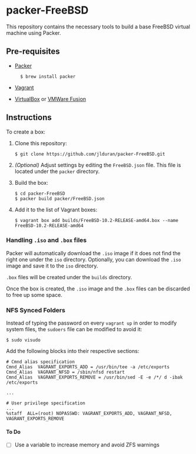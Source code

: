 # packer-FreeBSD

This repository contains the necessary tools to build a base FreeBSD virtual machine using Packer.

## Pre-requisites

- [Packer]

        $ brew install packer

- [Vagrant]

- [VirtualBox] or [VMWare Fusion]

## Instructions

To create a box:

1.  Clone this repository:

        $ git clone https://github.com/jlduran/packer-FreeBSD.git

2.  _(Optional)_ Adjust settings by editing the `FreeBSD.json` file.  This file is located under the `packer` directory.

3.  Build the box:

        $ cd packer-FreeBSD
        $ packer build packer/FreeBSD.json

4.  Add it to the list of Vagrant boxes:

        $ vagrant box add builds/FreeBSD-10.2-RELEASE-amd64.box --name FreeBSD-10.2-RELEASE-amd64

### Handling `.iso` and `.box` files

Packer will automatically download the `.iso` image if it does not find the right one under the `iso` directory.  Optionally, you can download the `.iso` image and save it to the `iso` directory.

`.box` files will be created under the `builds` directory.

Once the box is created, the `.iso` image and the `.box` files can be discarded to free up some space.

### NFS Synced Folders

Instead of typing the password on every `vagrant up` in order to modify system files, the `sudoers` file can be modified to avoid it:

    $ sudo visudo

Add the following blocks into their respective sections:

    # Cmnd alias specification
    Cmnd_Alias	VAGRANT_EXPORTS_ADD = /usr/bin/tee -a /etc/exports
    Cmnd_Alias	VAGRANT_NFSD = /sbin/nfsd restart
    Cmnd_Alias	VAGRANT_EXPORTS_REMOVE = /usr/bin/sed -E -e /*/ d -ibak /etc/exports

    ...

    # User privilege specification
    ...
    %staff	ALL=(root) NOPASSWD: VAGRANT_EXPORTS_ADD, VAGRANT_NFSD, VAGRANT_EXPORTS_REMOVE

#### To Do

- [ ] Use a variable to increase memory and avoid ZFS warnings

[Packer]: https://www.packer.io
[Vagrant]: https://www.vagrantup.com
[VirtualBox]: https://www.virtualbox.org
[VMWare Fusion]: http://www.vmware.com/products/fusion/
